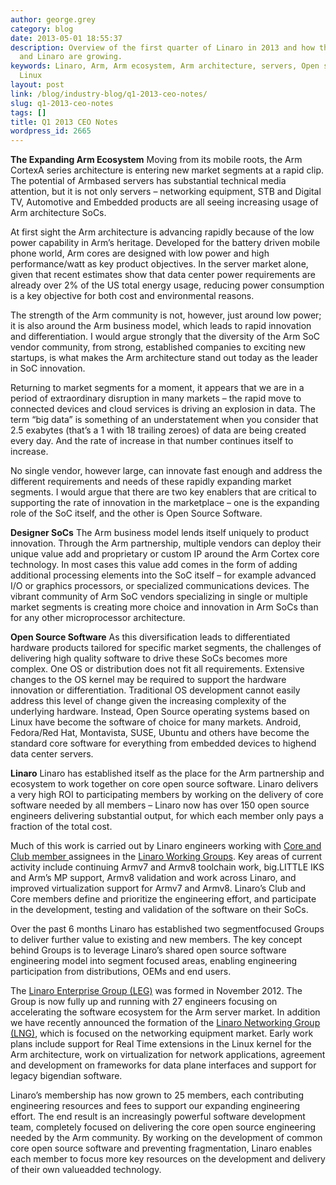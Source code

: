 ```yaml
---
author: george.grey
category: blog
date: 2013-05-01 18:55:37
description: Overview of the first quarter of Linaro in 2013 and how the Arm ecosystem
  and Linaro are growing.
keywords: Linaro, Arm, Arm ecosystem, Arm architecture, servers, Open source software,
  Linux
layout: post
link: /blog/industry-blog/q1-2013-ceo-notes/
slug: q1-2013-ceo-notes
tags: []
title: Q1 2013 CEO Notes
wordpress_id: 2665
---
```


**The Expanding Arm Ecosystem**
Moving from its mobile roots, the Arm Cortex­A series architecture is entering new market segments at a rapid clip. The potential of Arm­based servers has substantial technical media attention, but it is not only servers – networking equipment, STB and Digital TV, Automotive and Embedded products are all seeing increasing usage of Arm architecture SoCs.

At first sight the Arm architecture is advancing rapidly because of the low power capability in Arm’s heritage. Developed for the battery driven mobile phone world, Arm cores are designed with low power and high performance/watt as key product objectives. In the server market alone, given that recent estimates show that data center power requirements are already over 2% of the US total energy usage, reducing power consumption is a key objective for both cost and environmental reasons.

The strength of the Arm community is not, however, just around low power; it is also around the Arm business model, which leads to rapid innovation and differentiation. I would argue strongly that the diversity of the Arm SoC vendor community, from strong, established companies to exciting new startups, is what makes the Arm architecture stand out today as the leader in SoC innovation.

Returning to market segments for a moment, it appears that we are in a period of extraordinary disruption in many markets – the rapid move to connected devices and cloud services is driving an explosion in data. The term “big data” is something of an understatement when you consider that 2.5 exabytes (that’s a 1 with 18 trailing zeroes) of data are being created every day. And the rate of increase in that number continues itself to increase.

No single vendor, however large, can innovate fast enough and address the different requirements and needs of these rapidly expanding market segments. I would argue that there are two key enablers that are critical to supporting the rate of innovation in the marketplace – one is the expanding role of the SoC itself, and the other is Open Source Software.

**Designer SoCs** The Arm business model lends itself uniquely to product innovation. Through the Arm partnership, multiple vendors can deploy their unique value add and proprietary or custom IP around the Arm Cortex core technology. In most cases this value add comes in the form of adding additional processing elements into the SoC itself – for example advanced I/O or graphics processors, or specialized communications devices. The vibrant community of Arm SoC vendors specializing in single or multiple market segments is creating more choice and innovation in Arm SoCs than for any other microprocessor architecture.

**Open Source Software** As this diversification leads to differentiated hardware products tailored for specific market segments, the challenges of delivering high quality software to drive these SoCs becomes more complex. One OS or distribution does not fit all requirements. Extensive changes to the OS kernel may be required to support the hardware innovation or differentiation. Traditional OS development cannot easily address this level of change given the increasing complexity of the underlying hardware. Instead, Open Source operating systems based on Linux have become the software of choice for many markets. Android, Fedora/Red Hat, Montavista, SUSE, Ubuntu and others have become the standard core software for everything from embedded devices to high­end data center servers.

**Linaro** Linaro has established itself as the place for the Arm partnership and ecosystem to work together on core open source software. Linaro delivers a very high ROI to participating members by working on the delivery of core software needed by all members – Linaro now has over 150 open source engineers delivering substantial output, for which each member only pays a fraction of the total cost.

Much of this work is carried out by Linaro engineers working with [Core and Club member ](/membership/)assignees in the [Linaro Working Groups](https://wiki-archive.linaro.org/WorkingGroups). Key areas of current activity include continuing Armv7 and Armv8 toolchain work, big.LITTLE IKS and Arm’s MP support, Armv8 validation and work across Linaro, and improved virtualization support for Armv7 and Armv8. Linaro’s Club and Core members define and prioritize the engineering effort, and participate in the development, testing and validation of the software on their SoCs.

Over the past 6 months Linaro has established two segment­focused Groups to deliver further value to existing and new members. The key concept behind Groups is to leverage Linaro’s shared open source software engineering model into segment focused areas, enabling engineering participation from distributions, OEMs and end users.

The [Linaro Enterprise Group (LEG)](/engineering/datacenter-and-cloud/) was formed in November 2012. The Group is now fully up and running with 27 engineers focusing on accelerating the software ecosystem for the Arm server market. In addition we have recently announced the formation of the [Linaro Networking Group (LNG)](/blog/lng/), which is focused on the networking equipment market. Early work plans include support for Real Time extensions in the Linux kernel for the Arm architecture, work on virtualization for network applications, agreement and development on frameworks for data plane interfaces and support for legacy big­endian software.

Linaro’s membership has now grown to 25 members, each contributing engineering resources and fees to support our expanding engineering effort. The end result is an increasingly powerful software development team, completely focused on delivering the core open source engineering needed by the Arm community. By working on the development of common core open source software and preventing fragmentation, Linaro enables each member to focus more key resources on the development and delivery of their own value­added technology.